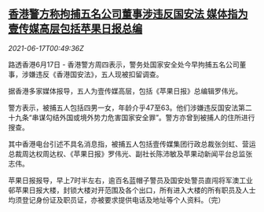<!--1623891662000-->
[香港警方称拘捕五名公司董事涉违反国安法 媒体指为壹传媒高层包括苹果日报总编](https://cn.reuters.com/article/hk-next-digital-arrests-0617-thur-idCNKCS2DT01W)
------

<div><i>2021-06-17T00:49:36Z</i></div><p>路透香港6月17日 - 香港警方周四表示，警务处国家安全处今早拘捕五名公司董事，涉嫌违反《香港国安法》，五人现被扣留调查。</p><p>据香港多家媒体报导，五人为壹传媒高层，包括《苹果日报》总编辑罗伟光。</p><p>警方表示，被捕五人包括四男一女，年龄介乎47至63。他们涉嫌违反国安法第二十九条“串谋勾结外国或境外势力危害国家安全罪”。警方亦曾到被捕人的住所进行搜查。</p><p>其中香港电台引述不具名消息指，被捕五人包括壹传媒集团行政总裁张剑虹、营运总裁周达权周达权、《苹果日报》罗伟光、副社长陈沛敏及苹果动新闻平台总监张志伟。</p><p>苹果日报报导，早上7时半左右，逾百名蓝帽子警员及国安处警员直闯将军澳工业邨苹果日报大楼，封锁大楼对开范围及各个出口，所有进入大楼的所有职员及人士均须登记身份证及职员证，亦被要求提供电话及地址等个人资料。（完）</p>
